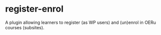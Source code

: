 # register-enrol
A plugin allowing learners to register (as WP users) and (un)enrol in OERu courses (subsites). 
